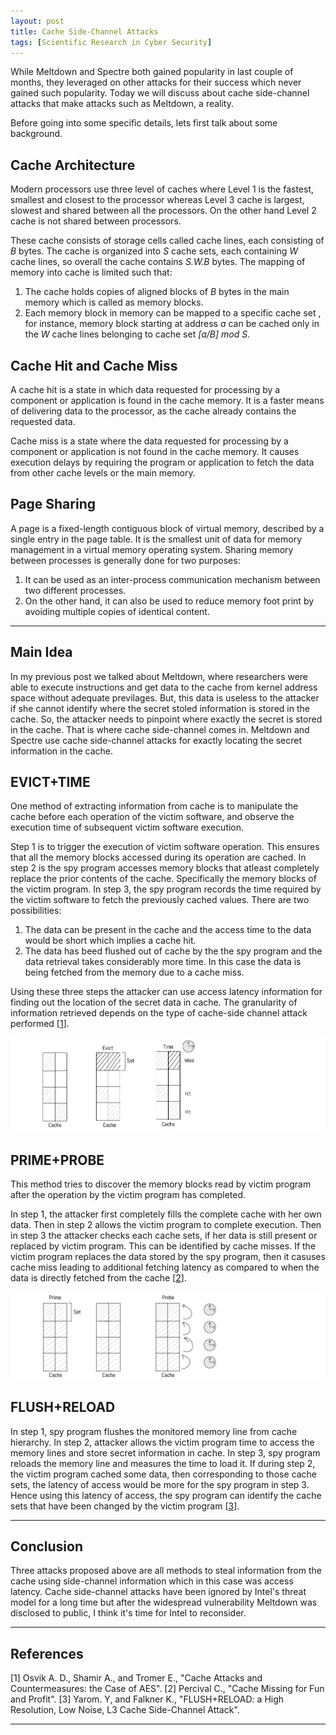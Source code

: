 ```yaml
---
layout: post
title: Cache Side-Channel Attacks
tags: [Scientific Research in Cyber Security]
---
```


While Meltdown and Spectre both gained popularity in last couple of months, they leveraged on other attacks for their success which never gained such popularity. Today we will discuss about cache side-channel attacks that make attacks such as Meltdown, a reality.

Before going into some specific details, lets first talk about some background.

## Cache Architecture

Modern processors use three level of caches where Level 1 is the fastest, smallest and closest to the processor whereas Level 3 cache is largest, slowest and shared between all the processors. On the other hand Level 2 cache is not shared between processors.

These cache consists of storage cells called cache lines, each consisting of *B* bytes. The cache is organized into *S* cache sets, each containing *W* cache lines, so overall the cache contains *S.W.B* bytes. The mapping of memory into cache is limited such that:
1. The cache holds copies of aligned blocks of *B* bytes in the main memory which is called as memory blocks.
2. Each memory block in memory can be mapped to a specific cache set , for instance, memory block starting at address *a* can be cached only in the *W* cache lines belonging to cache set *\[a/B\] mod S*.

## Cache Hit and Cache Miss

A cache hit is a state in which data requested for processing by a component or application is found in the cache memory. It is a faster means of delivering data to the processor, as the cache already contains the requested data.

Cache miss is a state where the data requested for processing by a component or application is not found in the cache memory. It causes execution delays by requiring the program or application to fetch the data from other cache levels or the main memory.

## Page Sharing

A page is a fixed-length contiguous block of virtual memory, described by a single entry in the page table. It is the smallest unit of data for memory management in a virtual memory operating system. Sharing memory between processes is generally done for two purposes:
1. It can be used as an inter-process communication mechanism between two different processes.
2. On the other hand, it can also be used to reduce memory foot print by avoiding multiple copies of identical content.

---
## Main Idea

In my previous post we talked about Meltdown, where researchers were able to execute instructions and get data to the cache from kernel address space without adequate previlages. But, this data is useless to the attacker if she cannot identify where the secret stoled information is stored in the cache. So, the attacker needs to pinpoint where exactly the secret is stored in the cache. That is where cache side-channel comes in. Meltdown and Spectre use cache side-channel attacks for exactly locating the secret information in the cache.

## EVICT+TIME
One method of extracting information from cache is to manipulate the cache before each operation of the victim software, and observe the execution time of subsequent victim software execution.

Step 1 is to trigger the execution of victim software operation. This ensures that all the memory blocks accessed during its operation are cached. In step 2 is the spy program accesses memory blocks that atleast completely replace the prior contents of the cache. Specifically the memory blocks of the victim program. In step 3, the spy program records the time required by the victim software to fetch the previously cached values. There are two possibilities:
1. The data can be present in the cache and the access time to the data would be short which implies a cache hit.
2. The data has beed flushed out of cache by the the spy program and the data retrieval takes considerably more time. In this case the data is being fetched from the memory due to a cache miss.

Using these three steps the attacker can use access latency information for finding out the location of the secret data in cache. The granularity of information retrieved depends on the type of cache-side channel attack performed \[[1]\].

![21-1](/assets/img/posts/ScientificResearch/21.png)

## PRIME+PROBE

This method tries to discover the memory blocks read by victim program after the operation by the victim program has completed.

In step 1, the attacker first completely fills the complete cache with her own data. Then in step 2 allows the victim program to complete execution. Then in step 3 the attacker checks each cache sets, if her data is still present or replaced by victim program. This can be identified by cache misses. If the victim program replaces the data stored by the spy program, then it casuses cache miss leading to additional fetching latency as compared to when the data is directly fetched from the cache \[[2]\].

![11-1](/assets/img/posts/ScientificResearch/11.png)

## FLUSH+RELOAD

In step 1, spy program flushes the monitored memory line from cache hierarchy. In step 2, attacker allows the victim program time to access the memory lines and store secret information in cache. In step 3, spy program reloads the memory line and measures the time to load it. If during step 2, the victim program cached some data, then corresponding to those cache sets, the latency of access would be more for the spy program in step 3. Hence using this latency of access, the spy program can identify the cache sets that have been changed by the victim program \[[3]\].

---
## Conclusion

Three attacks proposed above are all methods to steal information from the cache using side-channel information which in this case was access latency. Cache side-channel attacks have been ignored by Intel's threat model for a long time but after the widespread vulnerability Meltdown was disclosed to public, I think it's time for Intel to reconsider.

---
## References
\[1\] Osvik A. D., Shamir A., and Tromer E., "Cache Attacks and Countermeasures: the Case of AES".
\[2\] Percival C., "Cache Missing for Fun and Profit".
\[3\] Yarom. Y, and Falkner K., "FLUSH+RELOAD: a High Resolution, Low Noise, L3 Cache Side-Channel Attack".

[1]: https://eprint.iacr.org/2005/271.pdf "EVICT+TIME"
[2]: https://www.cs.ucsb.edu/~chong/290N-F06/covert-cache.pdf "PRIME+PROBE"
[3]: https://eprint.iacr.org/2013/448.pdf "FLUSH+RELOAD"
---
